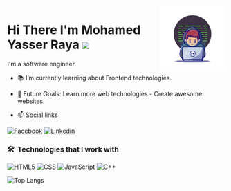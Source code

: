 <img align="right" src="https://raw.githubusercontent.com/mohamedelkashef15/mohamedelkashef15/main/github-profile.png" width="30%">
<h1>
  Hi There I'm Mohamed Yasser Raya </a>
  <img src="https://media.giphy.com/media/hvRJCLFzcasrR4ia7z/giphy.gif" width="28">
</h1>
<p>
I'm a software engineer. 
</p>

- 📚 I’m currently learning about Frontend technologies.
- 🎯 Future Goals: Learn more web technologies - Create awesome websites.
  
- 📫 Social links
<p>
<a href="https://www.facebook.com/mohamedmido.aboraia?mibextid=kFxxJD"><img
    src="https://img.shields.io/badge/-Facebook-3b5998?style=flat&logo=facebook&logoColor=white" alt="Facebook"></a>
<a href="https://www.linkedin.com/in/mohamedyasserraya/"><img
    src="https://img.shields.io/badge/-Linkedin-0072b1?style=flat&logo=linkedin&logoColor=white" alt="Linkedin"></a>
</p>

### 🛠 &nbsp;Technologies that I work with
![HTML5](https://img.shields.io/badge/-HTML5-000000?style=flat&logo=html5)
![CSS](https://img.shields.io/badge/-CSS-000000?style=flat&logo=css3)
![JavaScript](https://img.shields.io/badge/-JavaScript-000000?style=flat&logo=javascript)
![C++](https://img.shields.io/badge/-c++-000000?style=flat&logo=C++)

<!-- ![Top Langs](https://github-readme-stats.vercel.app/api/top-langs/?username=mohamedelkashef15&hide_progress=true) -->
![Top Langs](https://github-readme-stats.vercel.app/api/top-langs/?username=Eng-Mohamed-Raya&layout=compact)


